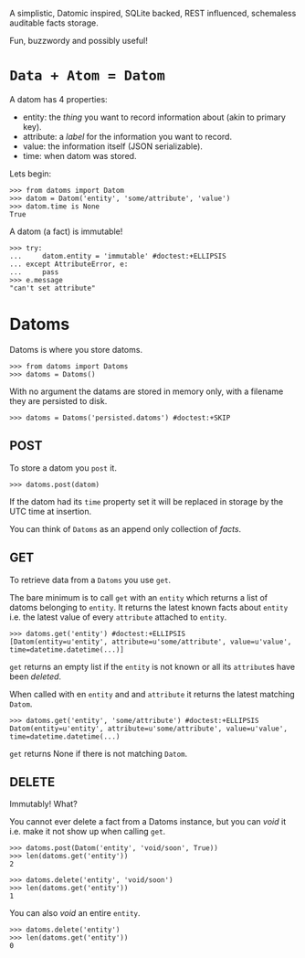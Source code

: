 A simplistic, Datomic inspired, SQLite backed, REST influenced, schemaless
auditable facts storage.

Fun, buzzwordy and possibly useful!

`Data + Atom = Datom`
=====================

A datom has 4 properties:

* entity: the *thing* you want to record information about (akin to primary key).
* attribute: a *label* for the information you want to record.
* value: the information itself (JSON serializable).
* time: when datom was stored.

Lets begin:

    >>> from datoms import Datom
    >>> datom = Datom('entity', 'some/attribute', 'value')
    >>> datom.time is None
    True

A datom (a fact) is immutable!

    >>> try:
    ...     datom.entity = 'immutable' #doctest:+ELLIPSIS
    ... except AttributeError, e:
    ...     pass
    >>> e.message
    "can't set attribute"


Datoms
======

Datoms is where you store datoms.

    >>> from datoms import Datoms
    >>> datoms = Datoms()

With no argument the datams are stored in memory only, with a filename they are
persisted to disk.

    >>> datoms = Datoms('persisted.datoms') #doctest:+SKIP

POST
----

To store a datom you `post` it.

    >>> datoms.post(datom)

If the datom had its `time` property set it will be replaced in storage by
the UTC time at insertion.

You can think of `Datoms` as an append only collection of *facts*.

GET
---

To retrieve data from a `Datoms` you use `get`.

The bare minimum is to call `get` with an `entity` which returns a list of datoms
belonging to `entity`. It returns the latest known facts about `entity` i.e. the
latest value of every `attribute` attached to `entity`.

    >>> datoms.get('entity') #doctest:+ELLIPSIS
    [Datom(entity=u'entity', attribute=u'some/attribute', value=u'value', time=datetime.datetime(...)]

`get` returns an empty list if the `entity` is not known or all its `attribute`s
have been *deleted*.

When called with en `entity` and and `attribute` it returns the latest matching
`Datom`.

    >>> datoms.get('entity', 'some/attribute') #doctest:+ELLIPSIS
    Datom(entity=u'entity', attribute=u'some/attribute', value=u'value', time=datetime.datetime(...)

`get` returns None if there is not matching `Datom`.

DELETE
------

Immutably! What?

You cannot ever delete a fact from a Datoms instance, but you can *void* it i.e.
make it not show up when calling `get`.

    >>> datoms.post(Datom('entity', 'void/soon', True))
    >>> len(datoms.get('entity'))
    2

    >>> datoms.delete('entity', 'void/soon')
    >>> len(datoms.get('entity'))
    1

You can also *void* an entire `entity`.

    >>> datoms.delete('entity')
    >>> len(datoms.get('entity'))
    0
